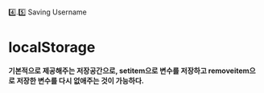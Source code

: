 4️⃣.5️⃣ Saving Username

<h1>localStorage</h1>

<p><b>기본적으로 제공해주는 저장공간으로, setitem으로 변수를 저장하고 removeitem으로 저장한 변수를 다시 없애주는 것이 가능하다.</b></p>